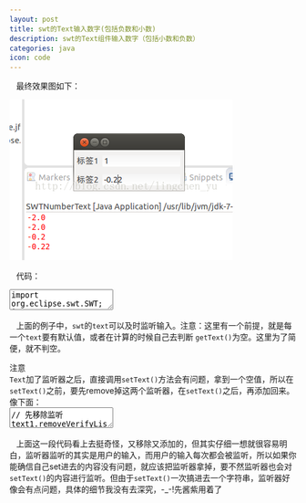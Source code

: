 ```yaml
---
layout: post
title: swt的Text输入数字(包括负数和小数) 
description: swt的Text组件输入数字（包括小数和负数）
categories: java
icon: code
---
```

&nbsp;&nbsp; 最终效果图如下：

<img src="/images/20141207/swt-num-text01.png" alt="swt-text运行效果图"/>

&nbsp;&nbsp; 代码：

<div class="article_content">
<textarea name="code" class="java" >
import org.eclipse.swt.SWT;
import org.eclipse.swt.events.ModifyEvent;
import org.eclipse.swt.events.ModifyListener;
import org.eclipse.swt.events.VerifyEvent;
import org.eclipse.swt.events.VerifyListener;
import org.eclipse.swt.layout.GridData;
import org.eclipse.swt.layout.GridLayout;
import org.eclipse.swt.widgets.Display;
import org.eclipse.swt.widgets.Label;
import org.eclipse.swt.widgets.Shell;
import org.eclipse.swt.widgets.Text;
 
public class SWTNumberText {
 
	private Shell shell;
 
	private Text text1;
	private Text text2;
 
	/**
	 * 初始化各种组件
	 */
	public void open() {
		Display display = new Display();
		shell = new Shell(display);

		// 初始化监听器
		ModifyListener modifyListener = new ModifyListener() {
			@Override
			public void modifyText(ModifyEvent e) {
				String textStr = ((Text) e.widget).getText();
				if (textStr == null || textStr.equals("")) {
					return;
				}

				if (textStr.equals("-") || textStr.startsWith(".") || textStr.endsWith(".") || textStr.startsWith("-.")) {
					return;
				}

				// 注意,这里是可以进行其它操作的地方
				// 如果能顺利通过前面的判断,那输入已合法,可以进行一些相应的操作,比如读取内容进行计算
				// 暂时只是将两个数相乘
				System.err.println(Double.parseDouble(text1.getText()) * Double.parseDouble(text2.getText()));
			}
		};

		VerifyListener verifyListener = new VerifyListener() {

			@Override
			public void verifyText(VerifyEvent event) {
				// 允许"backspace"和"delete"进行删除
				if (event.keyCode == SWT.BS || event.keyCode == SWT.DEL) {
					event.doit = true;
					return;
				}
				event.doit = false;
				char myChar = event.character;
				Text text = (Text) event.widget;
				String textStr = text.getText();
				if (myChar == '-') {
					if (textStr.indexOf("-") == -1) {
						if (event.start == 0) {
							event.doit = true;
						}
					}
				} else if (myChar == '.') {
					if (textStr.indexOf(".") == -1) {
						if (event.start != 0) {
							event.doit = true;
						}
					}
				} else {
					// 其余的只能输入数字
					if ((myChar >= '0' && myChar <= '9')) {
						event.doit = true;
					}
				}
			}
		};

		shell.setLayout(new GridLayout(2, false));

		new Label(shell, SWT.NONE).setText("标签1");
		text1 = new Text(shell, SWT.NONE);// 这里各种外观自己控制
		text1.setText("1");
		GridData gridData = new GridData(GridData.HORIZONTAL_ALIGN_FILL | GridData.VERTICAL_ALIGN_FILL);
		gridData.grabExcessHorizontalSpace = true;
		gridData.grabExcessVerticalSpace = true;
		text1.setLayoutData(gridData);

		new Label(shell, SWT.NONE).setText("标签2");
		text2 = new Text(shell, SWT.NONE);// 这里各种外观自己控制
		text2.setText("2");
		gridData = new GridData(GridData.HORIZONTAL_ALIGN_FILL | GridData.VERTICAL_ALIGN_FILL);
		gridData.grabExcessHorizontalSpace = true;
		gridData.grabExcessVerticalSpace = true;
		text2.setLayoutData(gridData);

		// 添加监听器
		text1.addVerifyListener(verifyListener);
		text1.addModifyListener(modifyListener);

		text2.addVerifyListener(verifyListener);
		text2.addModifyListener(modifyListener);

		shell.setSize(200, 100);

		shell.open();
	}
 
	public void run() {
		Display display = shell.getDisplay();
		while (!shell.isDisposed()) {
			if (!display.readAndDispatch())
				display.sleep();
		}
	}
 
	public static void main(String[] args) {
		SWTNumberText swtNumberText = new SWTNumberText();
		swtNumberText.open();
		swtNumberText.run();
	}
 
}
</textarea>
</div>

&nbsp;&nbsp; 上面的例子中，<code>swt</code>的<code>text</code>可以及时监听输入。注意：这里有一个前提，就是每一个<code>text</code>要有默认值，或者在计算的时候自己去判断 <code>getText()</code>为空。这里为了简便，就不判空。

<div class="alert-box warning"><span>注意</span><br/><code>Text</code>加了监听器之后，直接调用<code>setText()</code>方法会有问题，拿到一个空值，所以在<code>setText()</code>之前，要先remove掉这两个监听器，在<code>setText()</code>之后，再添加回来。像下面：</div>

<div class="article_content">
<textarea name="code" class="java" >
// 先移除监听
text1.removeVerifyListener(verifyListener);
text1.removeModifyListener(modifyListener);
// 然后设置值
text1.setText("1111");
// 最后再添加监听器
text1.addVerifyListener(verifyListener);
text1.addModifyListener(modifyListener);
</textarea>
</div>


&nbsp;&nbsp; 上面这一段代码看上去挺奇怪，又移除又添加的，但其实仔细一想就很容易明白，监听器监听的其实是用户的输入，而用户的输入每次都会被监听，所以如果你能确信自己set进去的内容没有问题，就应该把监听器拿掉，要不然监听器也会对<code>setText()</code>的内容进行监听。但由于<code>setText()</code>一次搞进去一个字符串，监听器好像会有点问题，具体的细节我没有去深究，-_-!先酱紫用着了
